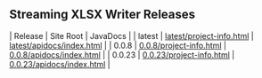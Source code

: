 ## Streaming XLSX Writer Releases

| Release | Site Root | JavaDocs |
| latest | [latest/project-info.html](https://Yaytay.github.io/streaming-xlsx-writer/latest/project-info.html) | [latest/apidocs/index.html](https://Yaytay.github.io/streaming-xlsx-writer/latest/apidocs/index.html) | 
| 0.0.8 | [0.0.8/project-info.html](https://Yaytay.github.io/streaming-xlsx-writer/0.0.8/project-info.html) | [0.0.8/apidocs/index.html](https://Yaytay.github.io/streaming-xlsx-writer/0.0.8/apidocs/index.html) | 
| 0.0.23 | [0.0.23/project-info.html](https://Yaytay.github.io/streaming-xlsx-writer/0.0.23/project-info.html) | [0.0.23/apidocs/index.html](https://Yaytay.github.io/streaming-xlsx-writer/0.0.23/apidocs/index.html) | 
